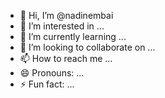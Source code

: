 - 👋 Hi, I’m @nadinembai
- 👀 I’m interested in ...
- 🌱 I’m currently learning ...
- 💞️ I’m looking to collaborate on ...
- 📫 How to reach me ...
- 😄 Pronouns: ...
- ⚡ Fun fact: ...

<!---
nadinembai/nadinembai is a ✨ special ✨ repository because its `README.md` (this file) appears on your GitHub profile.
You can click the Preview link to take a look at your changes.
--->
